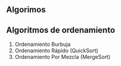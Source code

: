 ## Algorimos

## Algoritmos de ordenamiento

1. Ordenamiento Burbuja
2. Ordenamiento Rápido (QuickSort)
3. Ordenamiento Por Mezcla (MergeSort)